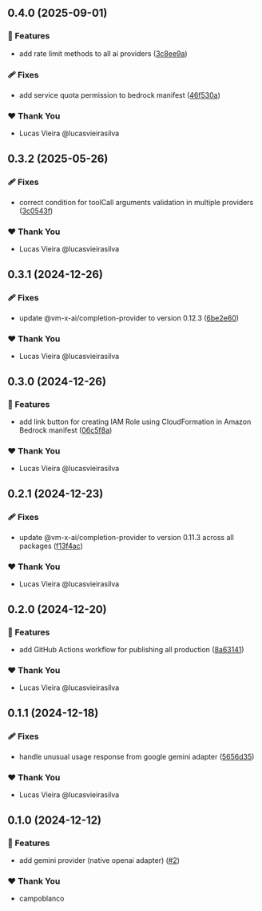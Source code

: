 ## 0.4.0 (2025-09-01)

### 🚀 Features

- add rate limit methods to all ai providers ([3c8ee9a](https://github.com/vm-x-ai/vm-x-ai-providers/commit/3c8ee9a))

### 🩹 Fixes

- add service quota permission to bedrock manifest ([46f530a](https://github.com/vm-x-ai/vm-x-ai-providers/commit/46f530a))

### ❤️  Thank You

- Lucas Vieira @lucasvieirasilva

## 0.3.2 (2025-05-26)

### 🩹 Fixes

- correct condition for toolCall arguments validation in multiple providers ([3c0543f](https://github.com/vm-x-ai/vm-x-ai-providers/commit/3c0543f))

### ❤️  Thank You

- Lucas Vieira @lucasvieirasilva

## 0.3.1 (2024-12-26)

### 🩹 Fixes

- update @vm-x-ai/completion-provider to version 0.12.3 ([6be2e60](https://github.com/vm-x-ai/vm-x-ai-providers/commit/6be2e60))

### ❤️ Thank You

- Lucas Vieira @lucasvieirasilva

## 0.3.0 (2024-12-26)

### 🚀 Features

- add link button for creating IAM Role using CloudFormation in Amazon Bedrock manifest ([06c5f8a](https://github.com/vm-x-ai/vm-x-ai-providers/commit/06c5f8a))

### ❤️ Thank You

- Lucas Vieira @lucasvieirasilva

## 0.2.1 (2024-12-23)

### 🩹 Fixes

- update @vm-x-ai/completion-provider to version 0.11.3 across all packages ([f13f4ac](https://github.com/vm-x-ai/vm-x-ai-providers/commit/f13f4ac))

### ❤️ Thank You

- Lucas Vieira @lucasvieirasilva

## 0.2.0 (2024-12-20)

### 🚀 Features

- add GitHub Actions workflow for publishing all production ([8a63141](https://github.com/vm-x-ai/vm-x-ai-providers/commit/8a63141))

### ❤️ Thank You

- Lucas Vieira @lucasvieirasilva

## 0.1.1 (2024-12-18)

### 🩹 Fixes

- handle unusual usage response from google gemini adapter ([5656d35](https://github.com/vm-x-ai/vm-x-ai-providers/commit/5656d35))

### ❤️ Thank You

- Lucas Vieira @lucasvieirasilva

## 0.1.0 (2024-12-12)

### 🚀 Features

- add gemini provider (native openai adapter) ([#2](https://github.com/vm-x-ai/vm-x-ai-providers/pull/2))

### ❤️ Thank You

- campoblanco
